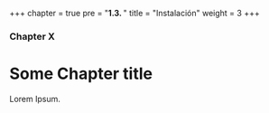 +++
chapter = true
pre = "<b>1.3. </b>"
title = "Instalación"
weight = 3
+++

### Chapter X

# Some Chapter title

Lorem Ipsum.
